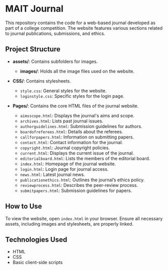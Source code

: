 # MAIT Journal

This repository contains the code for a web-based journal developed as part of a college competition. The website features various sections related to journal publications, submissions, and ethics.

## Project Structure

- **assets/**: Contains subfolders for images.
  - **images/**: Holds all the image files used on the website.
  
- **CSS/**: Contains stylesheets.
  - `style.css`: General styles for the website.
  - `loginstyle.css`: Specific styles for the login page.

- **Pages/**: Contains the core HTML files of the journal website.
  - `aimsscope.html`: Displays the journal's aims and scope.
  - `archives.html`: Lists past journal issues.
  - `authorguidelines.html`: Submission guidelines for authors.
  - `boardofreferees.html`: Details about the referees.
  - `callforpapers.html`: Information on submitting papers.
  - `contact.html`: Contact information for the journal.
  - `copyright.html`: Journal copyright policies.
  - `current.html`: Displays the current issue of the journal.
  - `editorialboard.html`: Lists the members of the editorial board.
  - `index.html`: Homepage of the journal website.
  - `login.html`: Login page for journal access.
  - `news.html`: Latest journal news.
  - `publicationethics.html`: Outlines the journal’s ethics policy.
  - `reviewprocess.html`: Describes the peer-review process.
  - `submitpapers.html`: Submission guidelines for papers.

## How to Use

To view the website, open `index.html` in your browser. Ensure all necessary assets, including images and stylesheets, are properly linked.

## Technologies Used

- HTML
- CSS
- Basic client-side scripts


